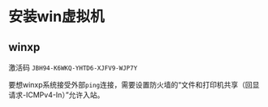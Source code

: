 # 安装win虚拟机

## winxp

激活码 `JBH94-K6WKQ-YHTD6-XJFV9-WJP7Y`

要想winxp系统接受外部`ping`连接，需要设置防火墙的“文件和打印机共享（回显请求-ICMPv4-In）”允许入站。
